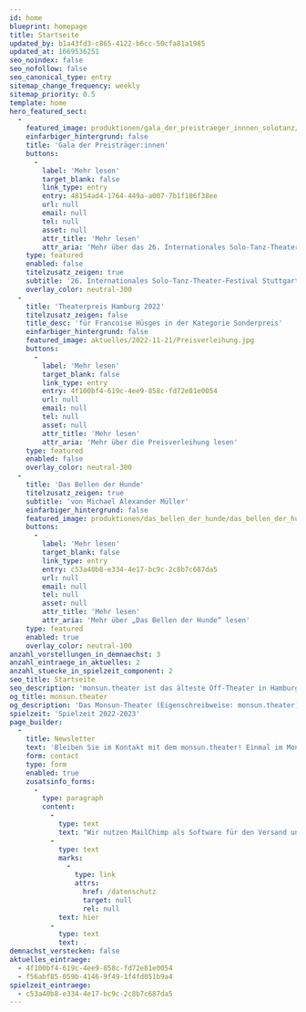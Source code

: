 ```yaml
---
id: home
blueprint: homepage
title: Startseite
updated_by: b1a43fd3-c865-4122-b6cc-50cfa81a1985
updated_at: 1669536251
seo_noindex: false
seo_nofollow: false
seo_canonical_type: entry
sitemap_change_frequency: weekly
sitemap_priority: 0.5
template: home
hero_featured_sect:
  -
    featured_image: produktionen/gala_der_preistraeger_innnen_solotanz/gala_der_preistraegerinnen_solotanz_social_media_c_jo_grabowski.jpg
    einfarbiger_hintergrund: false
    title: 'Gala der Preisträger:innen'
    buttons:
      -
        label: 'Mehr lesen'
        target_blank: false
        link_type: entry
        entry: 48154ad4-1764-449a-a007-7b1f106f38ee
        url: null
        email: null
        tel: null
        asset: null
        attr_title: 'Mehr lesen'
        attr_aria: 'Mehr über das 26. Internationales Solo-Tanz-Theater-Festival aus Stuttgart lesen'
    type: featured
    enabled: false
    titelzusatz_zeigen: true
    subtitle: '26. Internationales Solo-Tanz-Theater-Festival Stuttgart'
    overlay_color: neutral-300
  -
    title: 'Theaterpreis Hamburg 2022'
    titelzusatz_zeigen: false
    title_desc: 'für Francoise Hüsges in der Kategorie Sonderpreis'
    einfarbiger_hintergrund: false
    featured_image: aktuelles/2022-11-21/Preisverleihung.jpg
    buttons:
      -
        label: 'Mehr lesen'
        target_blank: false
        link_type: entry
        entry: 4f100bf4-619c-4ee9-858c-fd72e81e0054
        url: null
        email: null
        tel: null
        asset: null
        attr_title: 'Mehr lesen'
        attr_aria: 'Mehr über die Preisverleihung lesen'
    type: featured
    enabled: false
    overlay_color: neutral-300
  -
    title: 'Das Bellen der Hunde'
    titelzusatz_zeigen: true
    subtitle: 'von Michael Alexander Müller'
    einfarbiger_hintergrund: false
    featured_image: produktionen/das_bellen_der_hunde/das_bellen_der_hunde_07_c_g2_baraniak.jpg
    buttons:
      -
        label: 'Mehr lesen'
        target_blank: false
        link_type: entry
        entry: c53a40b8-e334-4e17-bc9c-2c8b7c687da5
        url: null
        email: null
        tel: null
        asset: null
        attr_title: 'Mehr lesen'
        attr_aria: 'Mehr über „Das Bellen der Hunde“ lesen'
    type: featured
    enabled: true
    overlay_color: neutral-100
anzahl_vorstellungen_in_demnaechst: 3
anzahl_eintraege_in_aktuelles: 2
anzahl_stuecke_in_spielzeit_component: 2
seo_title: Startseite
seo_description: 'monsun.theater ist das älteste Off-Theater in Hamburg und besteht seit 1980. Es befindet sich im Stadtteil Ottensen.'
og_title: monsun.theater
og_description: 'Das Monsun-Theater (Eigenschreibweise: monsun.theater) ist das älteste Off-Theater in Hamburg und besteht seit 1980. Es befindet sich im Stadtteil Ottensen.'
spielzeit: 'Spielzeit 2022-2023'
page_builder:
  -
    title: Newsletter
    text: 'Bleiben Sie im Kontakt mit dem monsun.theater! Einmal im Monat aktuelle Informationen zu unseren Veranstaltungen: Premieren, Festivals, Extra-Events und ein Blick hinter die Kulissen.'
    form: contact
    type: form
    enabled: true
    zusatsinfo_forms:
      -
        type: paragraph
        content:
          -
            type: text
            text: "Wir nutzen MailChimp als Software für den Versand unseres Newsletter. Nach Bestätigen des Buttons \"SENDEN\" erhalten Sie innerhalb weniger Minuten eine E-Mail mit einem Bestätigungslink, um Ihre Anmeldung abzuschließen. Sie willigen hiermit in die Verarbeitung Ihrer Daten zu diesem Zweck ein. Ihre Daten werden nur zu diesem Zweck verwendet und nicht an Dritte weitergegeben. Sie können den Newsletter jederzeit wieder durch einen Klick auf das entsprechende Feld am Ende des Newsletters abbestellen. Ihre E-Maildaten werden dann automatisch aus dem Verteiler ausgetragen. Hinweise zum Datenschutz finden Sie\_"
          -
            type: text
            marks:
              -
                type: link
                attrs:
                  href: /datenschutz
                  target: null
                  rel: null
            text: hier
          -
            type: text
            text: .
demnachst_verstecken: false
aktuelles_eintraege:
  - 4f100bf4-619c-4ee9-858c-fd72e81e0054
  - f56abf85-059b-4146-9f49-1f4fd051b9a4
spielzeit_eintraege:
  - c53a40b8-e334-4e17-bc9c-2c8b7c687da5
---
```

